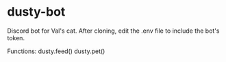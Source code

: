 # dusty-bot
Discord bot for Val's cat.
After cloning, edit the .env file to include the bot's token.

Functions:
dusty.feed()
dusty.pet()
